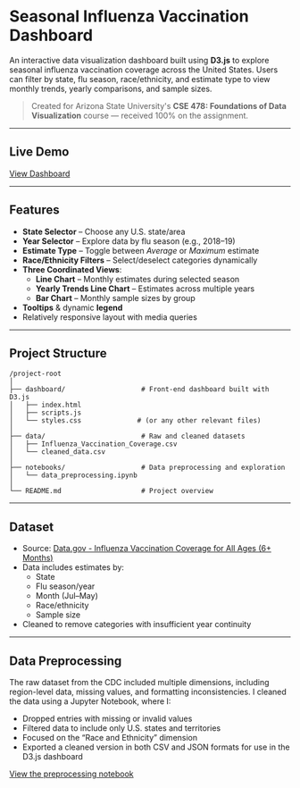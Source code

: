# Seasonal Influenza Vaccination Dashboard

An interactive data visualization dashboard built using **D3.js** to explore seasonal influenza vaccination coverage across the United States. Users can filter by state, flu season, race/ethnicity, and estimate type to view monthly trends, yearly comparisons, and sample sizes.

> Created for Arizona State University's **CSE 478: Foundations of Data Visualization** course — received 100% on the assignment.

---

## Live Demo

[View Dashboard](https://your-username.github.io/flu-vaccination-dashboard) 

---

## Features

- **State Selector** – Choose any U.S. state/area
- **Year Selector** – Explore data by flu season (e.g., 2018–19)
- **Estimate Type** – Toggle between *Average* or *Maximum* estimate
- **Race/Ethnicity Filters** – Select/deselect categories dynamically
- **Three Coordinated Views**:
  - **Line Chart** – Monthly estimates during selected season
  - **Yearly Trends Line Chart** – Estimates across multiple years
  - **Bar Chart** – Monthly sample sizes by group
- **Tooltips** & dynamic **legend**
- Relatively responsive layout with media queries

---

## Project Structure

```
/project-root
│
├── dashboard/                   # Front-end dashboard built with D3.js
│   ├── index.html
│   ├── scripts.js
│   └── styles.css              # (or any other relevant files)
│
├── data/                        # Raw and cleaned datasets
│   ├── Influenza_Vaccination_Coverage.csv
│   └── cleaned_data.csv
│
├── notebooks/                   # Data preprocessing and exploration
│   └── data_preprocessing.ipynb
│
└── README.md                    # Project overview
```
---

## Dataset

- Source: [Data.gov - Influenza Vaccination Coverage for All Ages (6+ Months)](https://catalog.data.gov/dataset/influenza-vaccination-coverage-for-all-ages-6-months-bbec0)
- Data includes estimates by:
  - State
  - Flu season/year
  - Month (Jul–May)
  - Race/ethnicity
  - Sample size
- Cleaned to remove categories with insufficient year continuity

---

## Data Preprocessing

The raw dataset from the CDC included multiple dimensions, including region-level data, missing values, and formatting inconsistencies. I cleaned the data using a Jupyter Notebook, where I:

- Dropped entries with missing or invalid values
- Filtered data to include only U.S. states and territories
- Focused on the “Race and Ethnicity” dimension
- Exported a cleaned version in both CSV and JSON formats for use in the D3.js dashboard

[View the preprocessing notebook](https://github.com/rfaerber1/CSE-478-Assignment/blob/main/notebooks/CSE_478_dashboard_data_pre_processing.ipynb)

